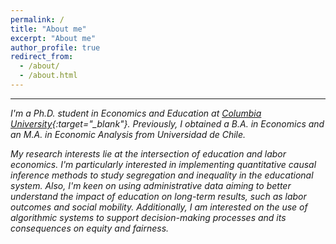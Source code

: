 ```yaml
---
permalink: /
title: "About me"
excerpt: "About me"
author_profile: true
redirect_from: 
  - /about/
  - /about.html
---
```


---

*I'm a Ph.D. student in Economics and Education at [Columbia University](https://www.tc.columbia.edu/education-policy-and-social-analysis/economics-and-education/current-students/){:target="_blank"}. Previously, I obtained a B.A. in Economics and an M.A. in Economic Analysis from Universidad de Chile.*

*My research interests lie at the intersection of education and labor economics.
I'm particularly interested in implementing quantitative causal inference methods to study segregation and inequality in the educational system. Also, I'm keen on using administrative data aiming to better understand the impact of education on long-term results, such as labor outcomes and social mobility.*
*Additionally, I am interested on the use of algorithmic systems to support decision-making processes and its consequences on equity and fairness.*
